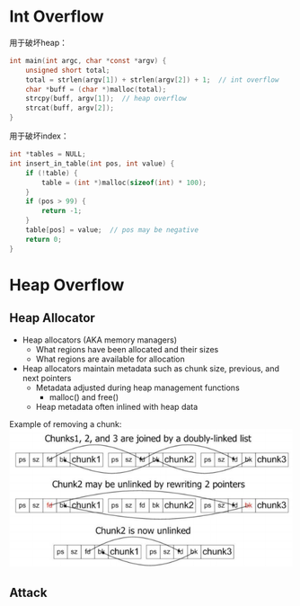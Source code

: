# Int Overflow

用于破坏heap：

```c
int main(int argc, char *const *argv) {
    unsigned short total;
    total = strlen(argv[1]) + strlen(argv[2]) + 1;  // int overflow
    char *buff = (char *)malloc(total);
    strcpy(buff, argv[1]);  // heap overflow
    strcat(buff, argv[2]);
}
```



用于破坏index：

```c
int *tables = NULL;
int insert_in_table(int pos, int value) {
    if (!table) {
        table = (int *)malloc(sizeof(int) * 100);
    }
    if (pos > 99) {
        return -1;
    }
    table[pos] = value;  // pos may be negative
    return 0;
}
```

# Heap Overflow

## Heap Allocator

* Heap allocators (AKA memory managers)
    * What regions have been allocated and their sizes
    * What regions are available for allocation
* Heap allocators maintain metadata such as chunk size, previous, and next pointers
    * Metadata adjusted during heap management functions
        * malloc() and free()
    * Heap metadata often inlined with heap data

Example of removing a chunk: ![](assets/image-20210421111723837.png)

## Attack